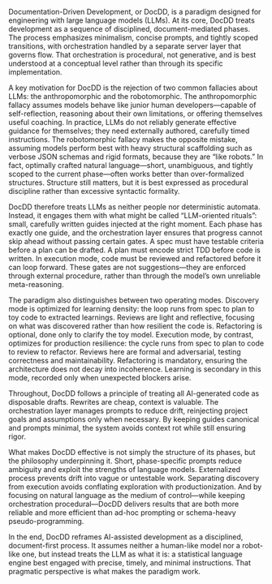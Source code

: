 Documentation-Driven Development, or DocDD, is a paradigm designed for engineering with large language models (LLMs). At its core, DocDD treats development as a sequence of disciplined, document-mediated phases. The process emphasizes minimalism, concise prompts, and tightly scoped transitions, with orchestration handled by a separate server layer that governs flow. That orchestration is procedural, not generative, and is best understood at a conceptual level rather than through its specific implementation.

A key motivation for DocDD is the rejection of two common fallacies about LLMs: the anthropomorphic and the robotomorphic. The anthropomorphic fallacy assumes models behave like junior human developers—capable of self-reflection, reasoning about their own limitations, or offering themselves useful coaching. In practice, LLMs do not reliably generate effective guidance for themselves; they need externally authored, carefully timed instructions. The robotomorphic fallacy makes the opposite mistake, assuming models perform best with heavy structural scaffolding such as verbose JSON schemas and rigid formats, because they are “like robots.” In fact, optimally crafted natural language—short, unambiguous, and tightly scoped to the current phase—often works better than over-formalized structures. Structure still matters, but it is best expressed as procedural discipline rather than excessive syntactic formality.

DocDD therefore treats LLMs as neither people nor deterministic automata. Instead, it engages them with what might be called “LLM-oriented rituals”: small, carefully written guides injected at the right moment. Each phase has exactly one guide, and the orchestration layer ensures that progress cannot skip ahead without passing certain gates. A spec must have testable criteria before a plan can be drafted. A plan must encode strict TDD before code is written. In execution mode, code must be reviewed and refactored before it can loop forward. These gates are not suggestions—they are enforced through external procedure, rather than through the model’s own unreliable meta-reasoning.

The paradigm also distinguishes between two operating modes. Discovery mode is optimized for learning density: the loop runs from spec to plan to toy code to extracted learnings. Reviews are light and reflective, focusing on what was discovered rather than how resilient the code is. Refactoring is optional, done only to clarify the toy model. Execution mode, by contrast, optimizes for production resilience: the cycle runs from spec to plan to code to review to refactor. Reviews here are formal and adversarial, testing correctness and maintainability. Refactoring is mandatory, ensuring the architecture does not decay into incoherence. Learning is secondary in this mode, recorded only when unexpected blockers arise.

Throughout, DocDD follows a principle of treating all AI-generated code as disposable drafts. Rewrites are cheap, context is valuable. The orchestration layer manages prompts to reduce drift, reinjecting project goals and assumptions only when necessary. By keeping guides canonical and prompts minimal, the system avoids context rot while still ensuring rigor.

What makes DocDD effective is not simply the structure of its phases, but the philosophy underpinning it. Short, phase-specific prompts reduce ambiguity and exploit the strengths of language models. Externalized process prevents drift into vague or untestable work. Separating discovery from execution avoids conflating exploration with productionization. And by focusing on natural language as the medium of control—while keeping orchestration procedural—DocDD delivers results that are both more reliable and more efficient than ad-hoc prompting or schema-heavy pseudo-programming.

In the end, DocDD reframes AI-assisted development as a disciplined, document-first process. It assumes neither a human-like model nor a robot-like one, but instead treats the LLM as what it is: a statistical language engine best engaged with precise, timely, and minimal instructions. That pragmatic perspective is what makes the paradigm work.